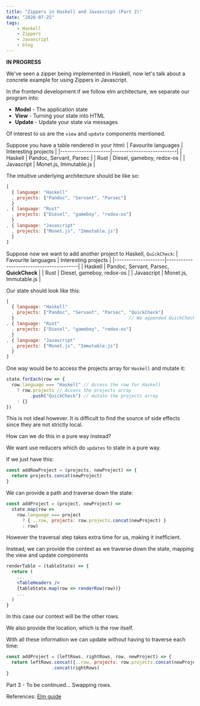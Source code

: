```yaml
---
title: "Zippers in Haskell and Javascript (Part 2)"
date: "2020-07-25"
tags:
    - Haskell
    - Zippers
    - Javascript
    - blog
---
```


**IN PROGRESS**

We've seen a zipper being implemented in Haskell, now let's talk about a concrete example for using Zippers in Javascript.

In the frontend development if we follow elm architecture, we separate our program into: 
- **Model** - The application state
- **View** - Turning your state into HTML
- **Update** - Update your state via messages

Of interest to us are the `view` and `update` components mentioned.

Suppose you have a table rendered in your html:
| Favourite languages | Interesting projects      |
|---------------------|---------------------------|
| Haskell             | Pandoc, Servant, Parsec   |
| Rust                | Diesel, gameboy, redox-os |
| Javascript          | Monet.js, Immutable.js    |

The intuitive underlying architecture should be like so:
```js
[
  { language: "Haskell"
  , projects: ["Pandoc", "Servant", "Parsec"]
  }
, { language: "Rust"
  , projects: ["Diesel", "gameboy", "redox-os"]
  }
, { language: "Javascript"
  , projects: ["Monet.js", "Immutable.js"]
  }
]
```

Suppose now we want to add another project to Haskell, `QuickCheck`:
| Favourite languages | Interesting projects                    |
|---------------------|-----------------------------------------|
| Haskell             | Pandoc, Servant, Parsec, **QuickCheck** |
| Rust                | Diesel, gameboy, redox-os               |
| Javascript          | Monet.js, Immutable.js                  |

Our state should look like this:
```js
[
  { language: "Haskell"
  , projects: ["Pandoc", "Servant", "Parsec", "QuickCheck"]
  }                                           // We appended QuickCheck here
, { language: "Rust"
  , projects: ["Diesel", "gameboy", "redox-os"]
  }
, { language: "Javascript"
  , projects: ["Monet.js", "Immutable.js"]
  }
]
```

One way would be to access the projects array for `Haskell` and mutate it:
```js
state.forEach(row => {
  row.language === "Haskell" // Access the row for Haskell
    ? row.projects // Access the projects array
         .push("QuickCheck") // mutate the projects array
    : {}
})
```

This is not ideal however. It is difficult to find the source of side effects since they are not strictly local.

How can we do this in a pure way instead?

We want use reducers which do `updates` to state in a pure way.

If we just have this:
```js
const addRowProject = (projects, newProject) => {
  return projects.concat(newProject)
}
```

We can provide a path and traverse down the state:
```js
const addProject = (project, newProject) => 
  state.map(row => 
    row.language === project
      ? { ..row, projects: row.projects.concat(newProject) }
      : row)
```

However the traversal step takes extra time for us, making it inefficient.

Instead, we can provide the context as we traverse down the state, mapping the view and update components
```jsx
renderTable = (tableState) => {
  return (
    ...
    <TableHeaders />
    {tableState.map(row => renderRow(row))}
    ...
  )
}
```

In this case our context will be the other rows.

We also provide the location, which is the row itself.

With all these information we can update without having to traverse each time:
```js
const addProject = (leftRows, rightRows, row, newProject) => {
  return leftRows.concat({..row, projects: row.projects.concat(newProject)})
                 .concat(rightRows)
}
```

Part 3 - To be continued... Swapping rows.

References:
[Elm guide](https://guide.elm-lang.org/architecture/)
